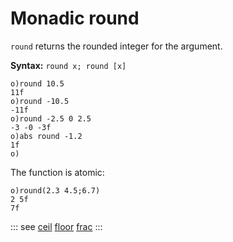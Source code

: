 # Monadic round

`round` returns the rounded integer for the argument.

**Syntax:** ```round x; round [x]```

```o
o)round 10.5
11f
o)round -10.5
-11f
o)round -2.5 0 2.5
-3 -0 -3f
o)abs round -1.2
1f
o)
```

The function is atomic:

```o
o)round(2.3 4.5;6.7)
2 5f
7f
```

::: see
[ceil](/verbs/math/ceil.md)
[floor](/verbs/math/floor.md)
[frac](/verbs/math/frac.md)
:::
